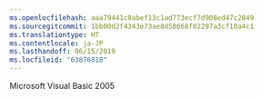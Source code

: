 ```yaml
---
ms.openlocfilehash: aaa79441c8abef13c1ad773ecf7d908ed47c2849
ms.sourcegitcommit: 1bb00d2f4343e73ae8d58668f02297a3cf10a4c1
ms.translationtype: HT
ms.contentlocale: ja-JP
ms.lasthandoff: 06/15/2019
ms.locfileid: "63876818"
---
```

Microsoft Visual Basic 2005